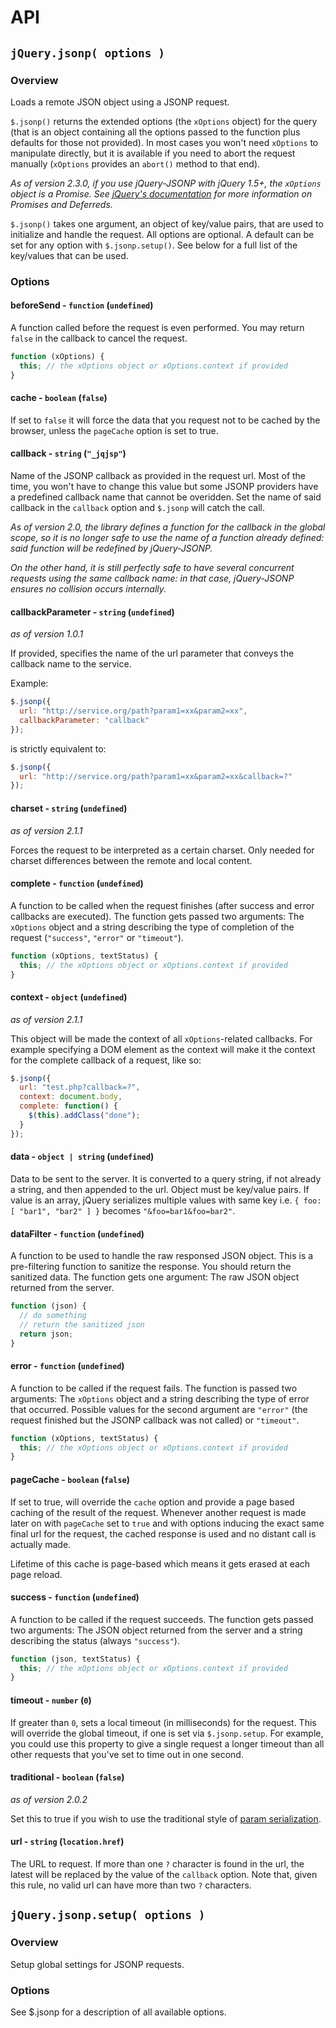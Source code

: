 # API

## `jQuery.jsonp( options )`

### Overview

Loads a remote JSON object using a JSONP request.

`$.jsonp()` returns the extended options (the `xOptions` object) for the query (that is an object containing all the options passed to the function plus defaults for those not provided). In most cases you won't need `xOptions` to manipulate directly, but it is available if you need to abort the request manually (`xOptions` provides an `abort()` method to that end).

*_As of version 2.3.0, if you use jQuery-JSONP with jQuery 1.5+, the `xOptions` object is a Promise. See [jQuery's documentation](http://api.jquery.com/deferred.promise/) for more information on Promises and Deferreds._* 

`$.jsonp()` takes one argument, an object of key/value pairs, that are used to initialize and handle the request. All options are optional. A default can be set for any option with `$.jsonp.setup()`. See below for a full list of the key/values that can be used.

### Options

#### beforeSend - `function` (`undefined`)

A function called before the request is even performed. You may return `false` in the callback to cancel the request.

```js
function (xOptions) {
  this; // the xOptions object or xOptions.context if provided
}
```

#### cache - `boolean` (`false`)

If set to `false` it will force the data that you request not to be cached by the browser, unless the `pageCache` option is set to true.

#### callback - `string` (`"_jqjsp"`)

Name of the JSONP callback as provided in the request url. Most of the time, you won't have to change this value but some JSONP providers have a predefined callback name that cannot be overidden. Set the name of said callback in the `callback` option and `$.jsonp` will catch the call.

*_As of version 2.0, the library defines a function for the callback in the global scope, so it is no longer safe to use the name of a function already defined: said function will be redefined by jQuery-JSONP._*

*_On the other hand, it is still perfectly safe to have several concurrent requests using the same callback name: in that case, jQuery-JSONP ensures no collision occurs internally._*

#### callbackParameter - `string` (`undefined`)

*_as of version 1.0.1_*

If provided, specifies the name of the url parameter that conveys the callback name to the service.

Example:

```js
$.jsonp({
  url: "http://service.org/path?param1=xx&param2=xx",
  callbackParameter: "callback"
});
```

is strictly equivalent to:

```js
$.jsonp({
  url: "http://service.org/path?param1=xx&param2=xx&callback=?"
});
```

#### charset - `string` (`undefined`)

*_as of version 2.1.1_*

Forces the request to be interpreted as a certain charset. Only needed for charset differences between the remote and local content.

#### complete - `function` (`undefined`)

A function to be called when the request finishes (after success and error callbacks are executed). The function gets passed two arguments: The `xOptions` object and a string describing the type of completion of the request (`"success"`, `"error"` or `"timeout"`).

```js
function (xOptions, textStatus) {
  this; // the xOptions object or xOptions.context if provided
}
```

#### context - `object` (`undefined`)

*_as of version 2.1.1_*

This object will be made the context of all `xOptions`-related callbacks. For example specifying a DOM element as the context will make it the context for the complete callback of a request, like so:

```js
$.jsonp({
  url: "test.php?callback=?",
  context: document.body,
  complete: function() {
    $(this).addClass("done");
  }
});
```

#### data - `object | string` (`undefined`)

Data to be sent to the server. It is converted to a query string, if not already a string, and then appended to the url. Object must be key/value pairs. If value is an array, jQuery serializes multiple values with same key i.e. `{ foo: [ "bar1", "bar2" ] }` becomes `"&foo=bar1&foo=bar2"`.

#### dataFilter - `function` (`undefined`)

A function to be used to handle the raw responsed JSON object. This is a pre-filtering function to sanitize the response. You should return the sanitized data. The function gets one argument: The raw JSON object returned from the server.

```js
function (json) {
  // do something
  // return the sanitized json
  return json;
}
```

#### error - `function` (`undefined`)

A function to be called if the request fails. The function is passed two arguments: The `xOptions` object and a string describing the type of error that occurred. Possible values for the second argument are `"error"` (the request finished but the JSONP callback was not called) or `"timeout"`.

```js
function (xOptions, textStatus) {
  this; // the xOptions object or xOptions.context if provided
}
```

#### pageCache - `boolean` (`false`)

If set to true, will override the `cache` option and provide a page based caching of the result of the request. Whenever another request is made later on with `pageCache` set to `true` and with options inducing the exact same final url for the request, the cached response is used and no distant call is actually made.

Lifetime of this cache is page-based which means it gets erased at each page reload.

#### success - `function` (`undefined`)

A function to be called if the request succeeds. The function gets passed two arguments: The JSON object returned from the server and a string describing the status (always `"success"`).

```js
function (json, textStatus) {
  this; // the xOptions object or xOptions.context if provided
}
```

#### timeout - `number` (`0`)

If greater than `0`, sets a local timeout (in milliseconds) for the request. This will override the global timeout, if one is set via `$.jsonp.setup`. For example, you could use this property to give a single request a longer timeout than all other requests that you've set to time out in one second.

#### traditional - `boolean` (`false`)

*_as of version 2.0.2_*

Set this to true if you wish to use the traditional style of [param serialization](http://api.jquery.com/jQuery.param/).

#### url - `string` (`location.href`)

The URL to request. If more than one `?` character is found in the url, the latest will be replaced by the value of the `callback` option. Note that, given this rule, no valid url can have more than two `?` characters.

## `jQuery.jsonp.setup( options )`

### Overview

Setup global settings for JSONP requests.

### Options

See $.jsonp for a description of all available options.